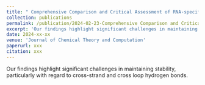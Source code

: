 ```yaml
---
title: " Comprehensive Comparison and Critical Assessment of RNA-specific Force Fields"
collection: publications
permalink: /publication/2024-02-23-Comprehensive Comparison and Critical Assessment of RNA-specific Force Fields.
excerpt: 'Our findings highlight significant challenges in maintaining stability, particularly with regard to cross-strand and cross loop hydrogen bonds.'
date: 2024-xx-xx
venue: 'Journal of Chemical Theory and Computation'
paperurl: xxx
citation: xxx
---
```


Our findings highlight significant challenges in maintaining stability, particularly with regard to cross-strand and cross loop hydrogen bonds.